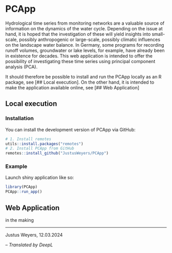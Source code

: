 
# PCApp

Hydrological time series from monitoring networks are a valuable source
of information on the dynamics of the water cycle. Depending on the
issue at hand, it is hoped that the investigation of these will yield
insights into small-scale, possibly anthropogenic or large-scale,
possibly climatic influences on the landscape water balance. In Germany,
some programs for recording runoff volumes, groundwater or lake levels,
for example, have already been in existence for decades. This web
application is intended to offer the possibility of investigating these
time series using principal component analysis (PCA).

It should therefore be possible to install and run the PCApp locally as
an R package, see \[## Local execution\]. On the other hand, it is
intended to make the application available online, see \[## Web
Application\]

## Local execution

### Installation

You can install the development version of PCApp via GitHub:

``` r
# 1. Install remotes
utils::install.packages("remotes")
# 2. Install PCApp from GitHub
remotes::install_github("JustusWeyers/PCApp")
```

### Example

Launch shiny application like so:

``` r
library(PCApp)
PCApp::run_app()
```

## Web Application

in the making

<!-- # References -->
<!-- <div id="refs"></div> -->

------------------------------------------------------------------------

Justus Weyers, 12.03.2024

*– Translated by DeepL*
